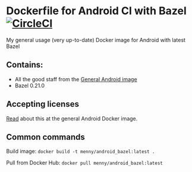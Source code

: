 # Dockerfile for Android CI with Bazel [![CircleCI](https://circleci.com/gh/menny/docker_android/tree/master.svg?style=svg)](https://circleci.com/gh/menny/docker_android/tree/master)
My general usage (very up-to-date) Docker image for Android with latest Bazel 

## Contains:

* All the good staff from the [General Android image](https://github.com/menny/docker_android/blob/master/README.md)
* Bazel 0.21.0

## Accepting licenses
[Read](https://github.com/menny/docker_android/blob/master/README.md#accepting-licenses) about this at the general Android Docker image.

## Common commands
Build image: `docker build -t menny/android_bazel:latest .`

Pull from Docker Hub: `docker pull menny/android_bazel:latest`